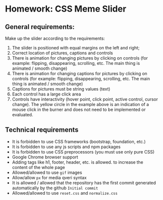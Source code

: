 # Homework: CSS Meme Slider
## General requirements:

Make up the slider according to the requirements:
1. The slider is positioned with equal margins on the left and right;
2. Correct location of pictures, captions and controls
3. There is animation for changing pictures by clicking on controls (for example: flipping, disappearing, scrolling, etc. The main thing is animated / smooth change)
4. There is animation for changing captions for pictures by clicking on controls (for example: flipping, disappearing, scrolling, etc. The main thing is animated / smooth change)
5. Captions for pictures must be string values ​​(text)
6. Each control has a large click area
7. Controls have interactivity (hover point, click point, active control, cursor change). The yellow circle in the example above is an indication of a mouse click in the burner and does not need to be implemented or evaluated.

## Technical requirements
- It is forbidden to use CSS frameworks (bootstrap, foundation, etc.)
- It is forbidden to use any js scripts and npm packages
- It is forbidden to use CSS preprocessors (you must use only pure CSS)
- Google Chrome browser support
- Adding tags like h1, footer, header, etc. is allowed. to increase the content of the whole page
- Allowed/allowed to use `gif` images
- Allow/allow `px` for media qveri syntax
- It is allowed / allowed that the repository has the first commit generated automatically by the github `Initial commit`
- Allowed/allowed to use `reset.css` and `normalize.css`